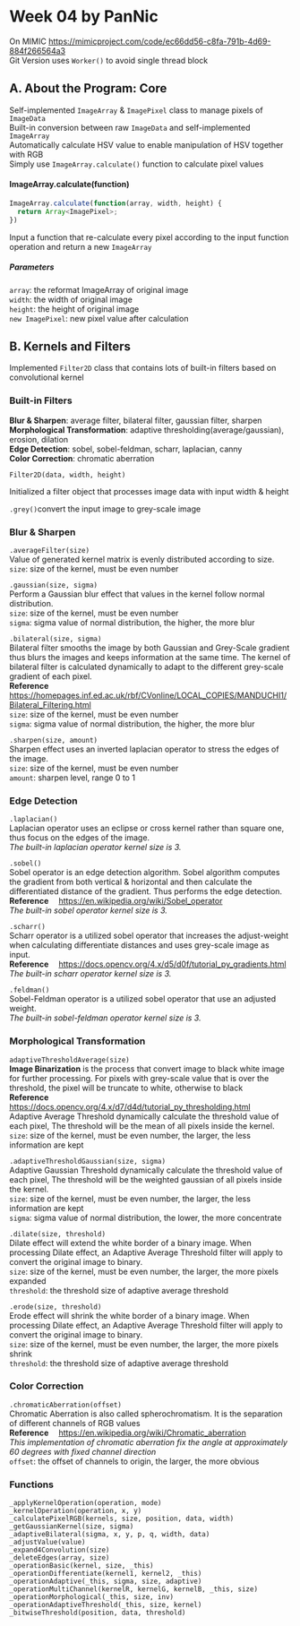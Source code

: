 # Week 04 by PanNic  
  
On MIMIC
https://mimicproject.com/code/ec66dd56-c8fa-791b-4d69-884f266564a3  
Git Version uses `Worker()` to avoid single thread block
 
## A. About the Program: Core  
Self-implemented `ImageArray` & `ImagePixel` class to manage pixels of `ImageData`  
Built-in conversion between raw `ImageData` and self-implemented `ImageArray`  
Automatically calculate HSV value to enable manipulation of HSV together with RGB  
Simply use `ImageArray.calculate()` function to calculate pixel values  

#### ImageArray.calculate(function)  
``` javascript
ImageArray.calculate(function(array, width, height) {  
  return Array<ImagePixel>;  
})  
```
  
Input a function that re-calculate every pixel according to the input function operation and return a new `ImageArray`
##### Parameters
`array`: the reformat ImageArray of original image  
`width`: the width of original image  
`height`: the height of original image  
`new ImagePixel`: new pixel value after calculation  
  
## B. Kernels and Filters
Implemented `Filter2D` class that contains lots of built-in filters based on convolutional kernel  

### Built-in Filters
**Blur & Sharpen**: average filter, bilateral filter, gaussian filter, sharpen  
**Morphological Transformation**: adaptive thresholding(average/gaussian), erosion, dilation  
**Edge Detection**: sobel, sobel-feldman, scharr, laplacian, canny  
**Color Correction**: chromatic aberration  
  
`Filter2D(data, width, height)`  
  
Initialized a filter object that processes image data with input width & height  

`.grey()`convert the input image to grey-scale image

### Blur & Sharpen

`.averageFilter(size)`  
Value of generated kernel matrix is evenly distributed according to size.  
`size`: size of the kernel, must be even number  

`.gaussian(size, sigma)`  
Perform a Gaussian blur effect that values in the kernel follow normal distribution.  
`size`: size of the kernel, must be even number  
`sigma`: sigma value of normal distribution, the higher, the more blur  

`.bilateral(size, sigma)`  
Bilateral filter smooths the image by both Gaussian and Grey-Scale gradient thus blurs the images and keeps information at the same time. The kernel of bilateral filter is calculated dynamically to adapt to the different grey-scale gradient of each pixel.  
**Reference**  https://homepages.inf.ed.ac.uk/rbf/CVonline/LOCAL_COPIES/MANDUCHI1/Bilateral_Filtering.html  
`size`: size of the kernel, must be even number  
`sigma`: sigma value of normal distribution, the higher, the more blur  

`.sharpen(size, amount)`  
Sharpen effect uses an inverted laplacian operator to stress the edges of the image.  
`size`: size of the kernel, must be even number  
`amount`: sharpen level, range 0 to 1  

### Edge Detection

`.laplacian()`  
Laplacian operator uses an eclipse or cross kernel rather than square one, thus focus on the edges of the image.  
*The built-in laplacian operator kernel size is 3.*  

`.sobel()`  
Sobel operator is an edge detection algorithm. Sobel algorithm computes the gradient from both vertical & horizontal and then calculate the differentiated distance of the gradient. Thus performs the edge detection.  
**Reference**  https://en.wikipedia.org/wiki/Sobel_operator  
*The built-in sobel operator kernel size is 3.*

`.scharr()`  
Scharr operator is a utilized sobel operator that increases the adjust-weight when calculating differentiate distances and uses grey-scale image as input.  
**Reference**  https://docs.opencv.org/4.x/d5/d0f/tutorial_py_gradients.html  
*The built-in scharr operator kernel size is 3.*  

`.feldman()`  
Sobel-Feldman operator is a utilized sobel operator that use an adjusted weight.  
*The built-in sobel-feldman operator kernel size is 3.*  

### Morphological Transformation

`adaptiveThresholdAverage(size)`  
**Image Binarization** is the process that convert image to black white image for further processing. For pixels with grey-scale value that is over the threshold, the pixel will be truncate to white, otherwise to black  
**Reference**  https://docs.opencv.org/4.x/d7/d4d/tutorial_py_thresholding.html  
Adaptive Average Threshold dynamically calculate the threshold value of each pixel, The threshold will be the mean of all pixels inside the kernel.  
`size`: size of the kernel, must be even number, the larger, the less information are kept  

`.adaptiveThresholdGaussian(size, sigma)`  
Adaptive Gaussian Threshold dynamically calculate the threshold value of each pixel, The threshold will be the weighted gaussian of all pixels inside the kernel.  
`size`: size of the kernel, must be even number, the larger, the less information are kept  
`sigma`: sigma value of normal distribution, the lower, the more concentrate  

`.dilate(size, threshold)`  
Dilate effect will extend the white border of a binary image. When processing Dilate effect, an Adaptive Average Threshold filter will apply to convert the original image to binary.  
`size`: size of the kernel, must be even number, the larger, the more pixels expanded  
`threshold`: the threshold size of adaptive average threshold  

`.erode(size, threshold)`  
Erode effect will shrink the white border of a binary image. When processing Dilate effect, an Adaptive Average Threshold filter will apply to convert the original image to binary.  
`size`: size of the kernel, must be even number, the larger, the more pixels shrink  
`threshold`: the threshold size of adaptive average threshold  

### Color Correction

`.chromaticAberration(offset)`  
Chromatic Aberration is also called spherochromatism. It is the separation of different channels of RGB values  
**Reference**  https://en.wikipedia.org/wiki/Chromatic_aberration  
*This implementation of chromatic aberration fix the angle at approximately 60 degrees with fixed channel direction*  
`offset`: the offset of channels to origin, the larger, the more obvious  

### Functions
```
_applyKernelOperation(operation, mode)
_kernelOperation(operation, x, y)
_calculatePixelRGB(kernels, size, position, data, width)
_getGaussianKernel(size, sigma)
_adaptiveBilateral(sigma, x, y, p, q, width, data)
_adjustValue(value)
_expand4Convolution(size)
_deleteEdges(array, size)
_operationBasic(kernel, size, _this)
_operationDifferentiate(kernel1, kernel2, _this)
_operationAdaptive(_this, sigma, size, adaptive)
_operationMultiChannel(kernelR, kernelG, kernelB, _this, size)
_operationMorphological(_this, size, inv)
_operationAdaptiveThreshold(_this, size, kernel)
_bitwiseThreshold(position, data, threshold)
```
